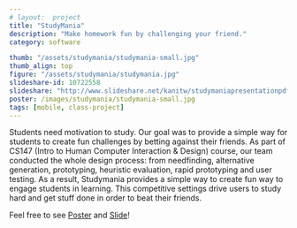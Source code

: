 ```yaml
---
# layout:  project
title: "StudyMania"
description: "Make homework fun by challenging your friend."
category: software

thumb: "/assets/studymania/studymania-small.jpg"
thumb_align: top
figure: "/assets/studymania/studymania.jpg"
slideshare-id: 10722558
slideshare: "http://www.slideshare.net/kanitw/studymaniapresentationpdf"
poster: /images/studymania/studymania-small.jpg
tags: [mobile, class-project]
---
```



Students need motivation to study.  Our goal was to provide a simple way for students to create fun challenges by betting against their friends.
As part of CS147 (Intro to Human Computer Interaction & Design) course, our team conducted the whole design process: from needfinding, alternative generation, prototyping, heuristic evaluation, rapid prototyping and user testing.
As a result, Studymania provides a simple way to create fun way to engage students in learning. This competitive settings drive users to study hard and get stuff done in order to beat their friends.

Feel free to see [Poster](/images/studymania/studymania-small.jpg)
and [Slide](http://www.slideshare.net/kanitw/studymaniapresentationpdf)!

